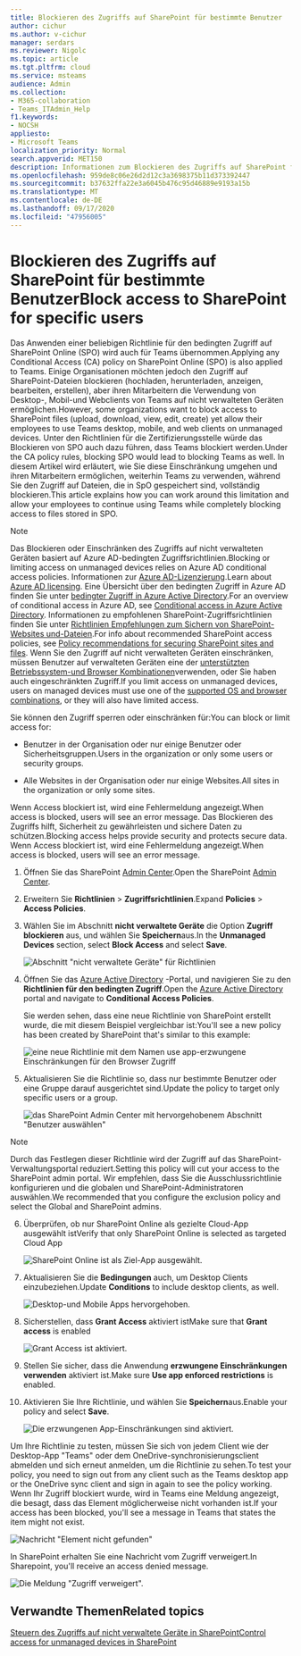 ```yaml
---
title: Blockieren des Zugriffs auf SharePoint für bestimmte Benutzer
author: cichur
ms.author: v-cichur
manager: serdars
ms.reviewer: Nigolc
ms.topic: article
ms.tgt.pltfrm: cloud
ms.service: msteams
audience: Admin
ms.collection:
- M365-collaboration
- Teams_ITAdmin_Help
f1.keywords:
- NOCSH
appliesto:
- Microsoft Teams
localization_priority: Normal
search.appverid: MET150
description: Informationen zum Blockieren des Zugriffs auf SharePoint für bestimmte Benutzer
ms.openlocfilehash: 959de8c06e26d2d12c3a3698375b11d373392447
ms.sourcegitcommit: b37632ffa22e3a6045b476c95d46889e9193a15b
ms.translationtype: MT
ms.contentlocale: de-DE
ms.lasthandoff: 09/17/2020
ms.locfileid: "47956005"
---
```

# <a name="block-access-to-sharepoint-for-specific-users"></a><span data-ttu-id="bb6ce-103">Blockieren des Zugriffs auf SharePoint für bestimmte Benutzer</span><span class="sxs-lookup"><span data-stu-id="bb6ce-103">Block access to SharePoint for specific users</span></span>

<span data-ttu-id="bb6ce-104">Das Anwenden einer beliebigen Richtlinie für den bedingten Zugriff auf SharePoint Online (SPO) wird auch für Teams übernommen.</span><span class="sxs-lookup"><span data-stu-id="bb6ce-104">Applying any Conditional Access (CA) policy on SharePoint Online (SPO) is also applied to Teams.</span></span> <span data-ttu-id="bb6ce-105">Einige Organisationen möchten jedoch den Zugriff auf SharePoint-Dateien blockieren (hochladen, herunterladen, anzeigen, bearbeiten, erstellen), aber ihren Mitarbeitern die Verwendung von Desktop-, Mobil-und Webclients von Teams auf nicht verwalteten Geräten ermöglichen.</span><span class="sxs-lookup"><span data-stu-id="bb6ce-105">However, some organizations want to block access to SharePoint files (upload, download, view, edit, create) yet allow their employees to use Teams desktop, mobile, and web clients on unmanaged devices.</span></span> <span data-ttu-id="bb6ce-106">Unter den Richtlinien für die Zertifizierungsstelle würde das Blockieren von SPO auch dazu führen, dass Teams blockiert werden.</span><span class="sxs-lookup"><span data-stu-id="bb6ce-106">Under the CA policy rules, blocking SPO would lead to blocking Teams as well.</span></span> <span data-ttu-id="bb6ce-107">In diesem Artikel wird erläutert, wie Sie diese Einschränkung umgehen und ihren Mitarbeitern ermöglichen, weiterhin Teams zu verwenden, während Sie den Zugriff auf Dateien, die in SpO gespeichert sind, vollständig blockieren.</span><span class="sxs-lookup"><span data-stu-id="bb6ce-107">This article explains how you can work around this limitation and allow your employees to continue using Teams while completely blocking access to files stored in SPO.</span></span>

> [!Note]
> <span data-ttu-id="bb6ce-108">Das Blockieren oder Einschränken des Zugriffs auf nicht verwalteten Geräten basiert auf Azure AD-bedingten Zugriffsrichtlinien.</span><span class="sxs-lookup"><span data-stu-id="bb6ce-108">Blocking or limiting access on unmanaged devices relies on Azure AD conditional access policies.</span></span> <span data-ttu-id="bb6ce-109">Informationen zur [Azure AD-Lizenzierung](https://azure.microsoft.com/pricing/details/active-directory/).</span><span class="sxs-lookup"><span data-stu-id="bb6ce-109">Learn about [Azure AD licensing](https://azure.microsoft.com/pricing/details/active-directory/).</span></span> <span data-ttu-id="bb6ce-110">Eine Übersicht über den bedingten Zugriff in Azure AD finden Sie unter [bedingter Zugriff in Azure Active Directory](https://docs.microsoft.com/azure/active-directory/conditional-access/overview).</span><span class="sxs-lookup"><span data-stu-id="bb6ce-110">For an overview of conditional access in Azure AD, see [Conditional access in Azure Active Directory](https://docs.microsoft.com/azure/active-directory/conditional-access/overview).</span></span> <span data-ttu-id="bb6ce-111">Informationen zu empfohlenen SharePoint-Zugriffsrichtlinien finden Sie unter [Richtlinien Empfehlungen zum Sichern von SharePoint-Websites und-Dateien](https://docs.microsoft.com/microsoft-365/enterprise/sharepoint-file-access-policies).</span><span class="sxs-lookup"><span data-stu-id="bb6ce-111">For info about recommended SharePoint access policies, see [Policy recommendations for securing SharePoint sites and files](https://docs.microsoft.com/microsoft-365/enterprise/sharepoint-file-access-policies).</span></span> <span data-ttu-id="bb6ce-112">Wenn Sie den Zugriff auf nicht verwalteten Geräten einschränken, müssen Benutzer auf verwalteten Geräten eine der [unterstützten Betriebssystem-und Browser Kombinationen](https://docs.microsoft.com/azure/active-directory/conditional-access/technical-reference#client-apps-condition)verwenden, oder Sie haben auch eingeschränkten Zugriff.</span><span class="sxs-lookup"><span data-stu-id="bb6ce-112">If you limit access on unmanaged devices, users on managed devices must use one of the [supported OS and browser combinations](https://docs.microsoft.com/azure/active-directory/conditional-access/technical-reference#client-apps-condition), or they will also have limited access.</span></span>

<span data-ttu-id="bb6ce-113">Sie können den Zugriff sperren oder einschränken für:</span><span class="sxs-lookup"><span data-stu-id="bb6ce-113">You can block or limit access for:</span></span>

- <span data-ttu-id="bb6ce-114">Benutzer in der Organisation oder nur einige Benutzer oder Sicherheitsgruppen.</span><span class="sxs-lookup"><span data-stu-id="bb6ce-114">Users in the organization or only some users or security groups.</span></span>

- <span data-ttu-id="bb6ce-115">Alle Websites in der Organisation oder nur einige Websites.</span><span class="sxs-lookup"><span data-stu-id="bb6ce-115">All sites in the organization or only some sites.</span></span>

<span data-ttu-id="bb6ce-116">Wenn Access blockiert ist, wird eine Fehlermeldung angezeigt.</span><span class="sxs-lookup"><span data-stu-id="bb6ce-116">When access is blocked, users will see an error message.</span></span> <span data-ttu-id="bb6ce-117">Das Blockieren des Zugriffs hilft, Sicherheit zu gewährleisten und sichere Daten zu schützen.</span><span class="sxs-lookup"><span data-stu-id="bb6ce-117">Blocking access helps provide security and protects secure data.</span></span> <span data-ttu-id="bb6ce-118">Wenn Access blockiert ist, wird eine Fehlermeldung angezeigt.</span><span class="sxs-lookup"><span data-stu-id="bb6ce-118">When access is blocked, users will see an error message.</span></span>

1. <span data-ttu-id="bb6ce-119">Öffnen Sie das SharePoint [Admin Center](https://admin.microsoft.com/sharepoint?page=accessControl&modern=true).</span><span class="sxs-lookup"><span data-stu-id="bb6ce-119">Open the SharePoint [Admin Center](https://admin.microsoft.com/sharepoint?page=accessControl&modern=true).</span></span>

2. <span data-ttu-id="bb6ce-120">Erweitern Sie **Richtlinien**  >  **Zugriffsrichtlinien**.</span><span class="sxs-lookup"><span data-stu-id="bb6ce-120">Expand **Policies** > **Access Policies**.</span></span>

3. <span data-ttu-id="bb6ce-121">Wählen Sie im Abschnitt **nicht verwaltete Geräte** die Option **Zugriff blockieren** aus, und wählen Sie **Speichern**aus.</span><span class="sxs-lookup"><span data-stu-id="bb6ce-121">In the **Unmanaged Devices** section,  select **Block Access** and select **Save**.</span></span>

   ![Abschnitt "nicht verwaltete Geräte" für Richtlinien](media/no-sharepoint-access1.png)

4. <span data-ttu-id="bb6ce-123">Öffnen Sie das [Azure Active Directory](https://portal.azure.com/#blade/Microsoft_AAD_IAM/ConditionalAccessBlade/Policies) -Portal, und navigieren Sie zu den **Richtlinien für den bedingten Zugriff**.</span><span class="sxs-lookup"><span data-stu-id="bb6ce-123">Open the [Azure Active Directory](https://portal.azure.com/#blade/Microsoft_AAD_IAM/ConditionalAccessBlade/Policies) portal and navigate to **Conditional Access Policies**.</span></span>

    <span data-ttu-id="bb6ce-124">Sie werden sehen, dass eine neue Richtlinie von SharePoint erstellt wurde, die mit diesem Beispiel vergleichbar ist:</span><span class="sxs-lookup"><span data-stu-id="bb6ce-124">You'll see a new policy has been created by SharePoint that's similar to this example:</span></span>

    ![eine neue Richtlinie mit dem Namen use app-erzwungene Einschränkungen für den Browser Zugriff](media/no-sharepoint-access2.png)

5. <span data-ttu-id="bb6ce-126">Aktualisieren Sie die Richtlinie so, dass nur bestimmte Benutzer oder eine Gruppe darauf ausgerichtet sind.</span><span class="sxs-lookup"><span data-stu-id="bb6ce-126">Update the policy to target only specific users or a group.</span></span>

    ![das SharePoint Admin Center mit hervorgehobenem Abschnitt "Benutzer auswählen"](media/no-sharepoint-access2b.png)

  > [!Note]
> <span data-ttu-id="bb6ce-128">Durch das Festlegen dieser Richtlinie wird der Zugriff auf das SharePoint-Verwaltungsportal reduziert.</span><span class="sxs-lookup"><span data-stu-id="bb6ce-128">Setting this policy will cut your access to the SharePoint admin portal.</span></span> <span data-ttu-id="bb6ce-129">Wir empfehlen, dass Sie die Ausschlussrichtlinie konfigurieren und die globalen und SharePoint-Administratoren auswählen.</span><span class="sxs-lookup"><span data-stu-id="bb6ce-129">We recommended that you configure the exclusion policy and select the Global and SharePoint admins.</span></span>

6. <span data-ttu-id="bb6ce-130">Überprüfen, ob nur SharePoint Online als gezielte Cloud-App ausgewählt ist</span><span class="sxs-lookup"><span data-stu-id="bb6ce-130">Verify that only SharePoint Online is selected as targeted Cloud App</span></span>

    ![SharePoint Online ist als Ziel-App ausgewählt.](media/no-sharepoint-access3.png)

7. <span data-ttu-id="bb6ce-132">Aktualisieren Sie die **Bedingungen** auch, um Desktop Clients einzubeziehen.</span><span class="sxs-lookup"><span data-stu-id="bb6ce-132">Update **Conditions** to include desktop clients, as well.</span></span>

    ![Desktop-und Mobile Apps hervorgehoben.](media/no-sharepoint-access4.png)

8. <span data-ttu-id="bb6ce-134">Sicherstellen, dass **Grant Access** aktiviert ist</span><span class="sxs-lookup"><span data-stu-id="bb6ce-134">Make sure that **Grant access** is enabled</span></span>

    ![Grant Access ist aktiviert.](media/no-sharepoint-access5.png)

9. <span data-ttu-id="bb6ce-136">Stellen Sie sicher, dass die Anwendung **erzwungene Einschränkungen verwenden** aktiviert ist.</span><span class="sxs-lookup"><span data-stu-id="bb6ce-136">Make sure **Use app enforced restrictions** is enabled.</span></span>

10. <span data-ttu-id="bb6ce-137">Aktivieren Sie Ihre Richtlinie, und wählen Sie **Speichern**aus.</span><span class="sxs-lookup"><span data-stu-id="bb6ce-137">Enable your policy and select **Save**.</span></span>

    ![Die erzwungenen App-Einschränkungen sind aktiviert.](media/no-sharepoint-access6.png)

<span data-ttu-id="bb6ce-139">Um Ihre Richtlinie zu testen, müssen Sie sich von jedem Client wie der Desktop-App "Teams" oder dem OneDrive-synchronisierungsclient abmelden und sich erneut anmelden, um die Richtlinie zu sehen.</span><span class="sxs-lookup"><span data-stu-id="bb6ce-139">To test your policy, you need to sign out from any client such as the Teams desktop app or the OneDrive sync client and sign in again to see the policy working.</span></span> <span data-ttu-id="bb6ce-140">Wenn Ihr Zugriff blockiert wurde, wird in Teams eine Meldung angezeigt, die besagt, dass das Element möglicherweise nicht vorhanden ist.</span><span class="sxs-lookup"><span data-stu-id="bb6ce-140">If your access has been blocked, you'll see a message in Teams that states the item might not exist.</span></span>

 ![Nachricht "Element nicht gefunden"](media/access-denied-sharepoint.png)

<span data-ttu-id="bb6ce-142">In SharePoint erhalten Sie eine Nachricht vom Zugriff verweigert.</span><span class="sxs-lookup"><span data-stu-id="bb6ce-142">In Sharepoint, you'll receive an access denied message.</span></span> 

![Die Meldung "Zugriff verweigert".](media/blocked-access-warning.png)

## <a name="related-topics"></a><span data-ttu-id="bb6ce-144">Verwandte Themen</span><span class="sxs-lookup"><span data-stu-id="bb6ce-144">Related topics</span></span>

[<span data-ttu-id="bb6ce-145">Steuern des Zugriffs auf nicht verwaltete Geräte in SharePoint</span><span class="sxs-lookup"><span data-stu-id="bb6ce-145">Control access for unmanaged devices in SharePoint</span></span>](https://docs.microsoft.com/sharepoint/control-access-from-unmanaged-devices)
